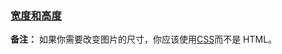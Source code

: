 ### [宽度和高度](https://developer.mozilla.org/zh-CN/docs/Learn/HTML/Multimedia_and_embedding/Images_in_HTML#宽度和高度 "Permalink to 宽度和高度")

**备注：** 如果你需要改变图片的尺寸，你应该使用[CSS](https://developer.mozilla.org/zh-CN/docs/Learn/CSS)而不是 HTML。